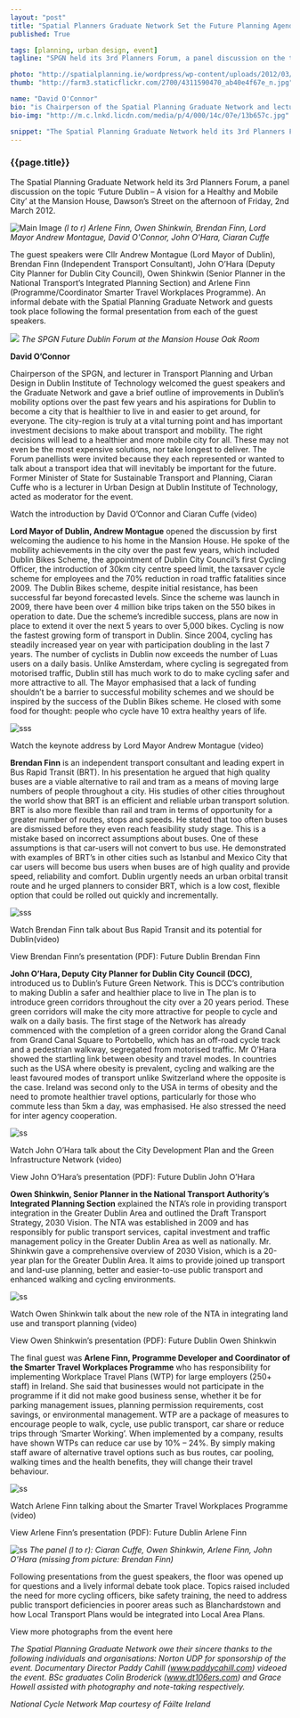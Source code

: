 ```yaml
---
layout: "post"
title: "Spatial Planners Graduate Network Set the Future Planning Agenda for Dublin City"
published: True

tags: [planning, urban design, event]
tagline: "SPGN held its 3rd Planners Forum, a panel discussion on the topic ‘Future Dublin – A vision for a Healthy and Mobile City’"

photo: "http://spatialplanning.ie/wordpress/wp-content/uploads/2012/03/SPGN-6.jpg"
thumb: "http://farm3.staticflickr.com/2700/4311590470_ab40e4f67e_n.jpg"

name: "David O'Connor"
bio: "is Chairperson of the Spatial Planning Graduate Network and lectures in Transport and Urban Design at DIT Environment and Planning"
bio-img: "http://m.c.lnkd.licdn.com/media/p/4/000/14c/07e/13b657c.jpg"

snippet: "The Spatial Planning Graduate Network held its 3rd Planners Forum, a panel discussion on the topic ‘Future Dublin – A vision for a Healthy and Mobile City’ at the Mansion House, Dawson’s Street on the afternoon of Friday, 2nd March 2012."
---
```


### {{page.title}}

The Spatial Planning Graduate Network held its 3rd Planners Forum, a panel discussion on the topic ‘Future Dublin – A vision for a Healthy and Mobile City’ at the Mansion House, Dawson’s Street on the afternoon of Friday, 2nd March 2012.

![Main Image](http://spatialplanning.ie/wordpress/wp-content/uploads/2012/03/SPGN-6.jpg)
*(l to r) Arlene Finn, Owen Shinkwin, Brendan Finn, Lord Mayor Andrew Montague, David O'Connor, John O'Hara, Ciaran Cuffe*

The guest speakers were Cllr Andrew Montague (Lord Mayor of Dublin), Brendan Finn (Independent Transport Consultant), John O’Hara (Deputy City Planner for Dublin City Council), Owen Shinkwin (Senior Planner in the National Transport’s Integrated Planning Section) and Arlene Finn (Programme/Coordinator Smarter Travel Workplaces Programme). An informal debate with the Spatial Planning Graduate Network and guests took place following the formal presentation from each of the guest speakers.

![](http://spatialplanning.ie/wordpress/wp-content/uploads/2012/03/SPGN-16.jpg)
*The SPGN Future Dublin Forum at the Mansion House Oak Room*

**David O’Connor** 

Chairperson of the SPGN, and lecturer in Transport Planning and Urban Design in Dublin Institute of Technology welcomed the guest speakers and the Graduate Network and gave a brief outline of improvements in Dublin’s mobility options over the past few years and his aspirations for Dublin to become a city that is healthier to live in and easier to get around, for everyone.  The city-region is truly at a vital turning point and has important investment decisions to make about transport and mobility.  The right decisions will lead to a healthier and more mobile city for all.  These may not even be the most expensive solutions, nor take longest to deliver.  The Forum panellists were invited because they each represented or wanted to talk about a transport idea that will inevitably be important for the future. Former Minister of State for Sustainable Transport and Planning, Ciaran Cuffe who is a lecturer in Urban Design at Dublin Institute of Technology, acted as moderator for the event.

Watch the introduction by David O’Connor and Ciaran Cuffe (video)

**Lord Mayor of Dublin, Andrew Montague**
opened the discussion by first welcoming the audience to his home in the Mansion House. He spoke of the mobility achievements in the city over the past few years, which included Dublin Bikes Scheme, the appointment of Dublin City Council’s first Cycling Officer, the introduction of 30km city centre speed limit, the taxsaver cycle scheme for employees and the 70% reduction in road traffic fatalities since 2009. The Dublin Bikes scheme, despite initial resistance, has been successful far beyond forecasted levels. Since the scheme was launch in 2009, there have been over 4 million bike trips taken on the 550 bikes in operation to date. Due the scheme’s incredible success, plans are now in place to extend it over the next 5 years to over 5,000 bikes. Cycling is now the fastest growing form of transport in Dublin. Since 2004, cycling has steadily increased year on year with participation doubling in the last 7 years. The number of cyclists in Dublin now exceeds the number of Luas users on a daily basis. Unlike Amsterdam, where cycling is segregated from motorised traffic, Dublin still has much work to do to make cycling safer and more attractive to all. The Mayor emphasised that a lack of funding shouldn’t be a barrier to successful mobility schemes and we should be inspired by the success of the Dublin Bikes scheme. He closed with some food for thought: people who cycle have 10 extra healthy years of life.

![sss](http://spatialplanning.ie/wordpress/wp-content/uploads/2012/03/SPGN-14.jpg)

Watch the keynote address by Lord Mayor Andrew Montague (video)

**Brendan Finn**
is an independent transport consultant and leading expert in Bus Rapid Transit (BRT). In his presentation he argued that high quality buses are a viable alternative to rail and tram as a means of moving large numbers of people throughout a city. His studies of other cities throughout the world show that BRT is an efficient and reliable urban transport solution. BRT is also more flexible than rail and tram in terms of opportunity for a greater number of routes, stops and speeds. He stated that too often buses are dismissed before they even reach feasibility study stage. This is a mistake based on incorrect assumptions about buses. One of these assumptions is that car-users will not convert to bus use. He demonstrated with examples of BRT’s in other cities such as Istanbul and Mexico City that car users will become bus users when buses are of high quality and provide speed, reliability and comfort. Dublin urgently needs an urban orbital transit route and he urged planners to consider BRT, which is a low cost, flexible option that could be rolled out quickly and incrementally.

![sss](http://spatialplanning.ie/wordpress/wp-content/uploads/2012/03/SPGN-19.jpg)

Watch Brendan Finn talk about Bus Rapid Transit and its potential for Dublin(video)

View Brendan Finn’s presentation (PDF): Future Dublin Brendan Finn

**John O’Hara, Deputy City Planner for Dublin City Council (DCC)**,
introduced us to Dublin’s Future Green Network. This is DCC’s contribution to making Dublin a safer and healthier place to live in The plan is to introduce green corridors throughout the city over a 20 years period. These green corridors will make the city more attractive for people to cycle and walk on a daily basis. The first stage of the Network has already commenced with the completion of a green corridor along the Grand Canal from Grand Canal Square to Portobello, which has an off-road cycle track and a pedestrian walkway, segregated from motorised traffic. Mr O’Hara showed the startling link between obesity and travel modes. In countries such as the USA where obesity is prevalent, cycling and walking are the least favoured modes of transport unlike Switzerland where the opposite is the case. Ireland was second only to the USA in terms of obesity and the need to promote healthier travel options, particularly for those who commute less than 5km a day, was emphasised. He also stressed the need for inter agency cooperation.

![ss](http://spatialplanning.ie/wordpress/wp-content/uploads/2012/03/SPGN-20.jpg)

Watch John O’Hara talk about the City Development Plan and the Green Infrastructure Network (video)

View John O’Hara’s presentation (PDF): Future Dublin John O’Hara

**Owen Shinkwin, Senior Planner in the National Transport Authority’s Integrated Planning Section**
explained the NTA’s role in providing transport integration in the Greater Dublin Area and outlined the Draft Transport Strategy, 2030 Vision. The NTA was established in 2009 and has responsibly for public transport services, capital investment and traffic management policy in the Greater Dublin Area as well as nationally. Mr. Shinkwin gave a comprehensive overview of 2030 Vision, which is a 20-year plan for the Greater Dublin Area. It aims to provide joined up transport and land-use planning, better and easier-to-use public transport and enhanced walking and cycling environments.

![ss](http://spatialplanning.ie/wordpress/wp-content/uploads/2012/03/SPGN-20.jpg)

Watch Owen Shinkwin talk about the new role of the NTA in integrating land use and transport planning (video)

View Owen Shinkwin’s presentation (PDF): Future Dublin Owen Shinkwin

The final guest was **Arlene Finn, Programme Developer and Coordinator of the Smarter Travel Workplaces Programme** who has responsibility for implementing Workplace Travel Plans (WTP) for large employers (250+ staff) in Ireland.  She said that businesses would not participate in the programme if it did not make good business sense, whether it be for parking management issues, planning permission requirements, cost savings, or environmental management. WTP are a package of measures to encourage people to walk, cycle, use public transport, car share or reduce trips through ‘Smarter Working’. When implemented by a company, results have shown WTPs can reduce car use by 10% – 24%.  By simply making staff aware of alternative travel options such as bus routes, car pooling, walking times and the health benefits, they will change their travel behaviour.

![ss](http://spatialplanning.ie/wordpress/wp-content/uploads/2012/03/SPGN-28.jpg)

Watch Arlene Finn talking about the Smarter Travel Workplaces Programme (video)

View Arlene Finn’s presentation (PDF): Future Dublin Arlene Finn

![ss](http://spatialplanning.ie/wordpress/wp-content/uploads/2012/03/SPGN-30.jpg)
*The panel (l to r): Ciaran Cuffe, Owen Shinkwin, Arlene Finn, John O’Hara (missing from picture: Brendan Finn)*

Following presentations from the guest speakers, the floor was opened up for questions and a lively informal debate took place.  Topics raised included the need for more cycling officers, bike safety training, the need to address public transport deficiencies in poorer areas such as Blanchardstown and how Local Transport Plans would be integrated into Local Area Plans.

View more photographs from the event here

*The Spatial Planning Graduate Network owe their sincere thanks to the following individuals and organisations: Norton UDP for sponsorship of the event.  Documentary Director Paddy Cahill (www.paddycahill.com) videoed the event.  BSc graduates Colin Broderick (www.dt106ers.com) and Grace Howell assisted with photography and note-taking respectively.*

*National Cycle Network Map courtesy of Fáilte Ireland*